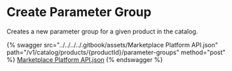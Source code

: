 # Create Parameter Group

Creates a new parameter group for a given product in the catalog.

{% swagger src="../../../../.gitbook/assets/Marketplace Platform API.json" path="/v1/catalog/products/{productId}/parameter-groups" method="post" %}
[Marketplace Platform API.json](<../../../../.gitbook/assets/Marketplace Platform API.json>)
{% endswagger %}
